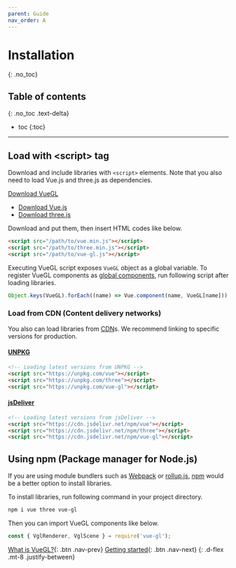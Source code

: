 ```yaml
---
parent: Guide
nav_order: A
---
```

# Installation
{: .no_toc}

## Table of contents
{: .no_toc .text-delta}

* toc
{:toc}

---

## Load with \<script\> tag
Download and include libraries with `<script>` elements. Note that you also need
to load Vue.js and three.js as dependencies.

<a href="/js/vue-gl.js" download class="btn btn-green">Download VueGL</a>

* [Download Vue.js](//vuejs.org/v2/guide/installation.html#Direct-lt-script-gt-Include)
* [Download three.js](//github.com/mrdoob/three.js/#usage)

Download and put them, then insert HTML codes like below.

```html
<script src="/path/to/vue.min.js"></script>
<script src="/path/to/three.min.js"></script>
<script src="/path/to/vue-gl.js"></script>
```

Executing VueGL script exposes `VueGL` object as a global variable. To register
VueGL components as [global components](//vuejs.org/v2/guide/components-registration.html#Global-Registration),
run following script after loading libraries.

```js
Object.keys(VueGL).forEach((name) => Vue.component(name, VueGL[name]));
```

### Load from CDN (Content delivery networks)
You also can load libraries from [CDN](//en.wikipedia.org/wiki/Content_delivery_network)s.
We recommend linking to specific versions for production.

#### [UNPKG](//unpkg.com)

```html
<!-- Loading latest versions from UNPKG -->
<script src="https://unpkg.com/vue"></script>
<script src="https://unpkg.com/three"></script>
<script src="https://unpkg.com/vue-gl"></script>
```

#### [jsDeliver](//www.jsdelivr.com)

```html
<!-- Loading latest versions from jsDeliver -->
<script src="https://cdn.jsdelivr.net/npm/vue"></script>
<script src="https://cdn.jsdelivr.net/npm/three"></script>
<script src="https://cdn.jsdelivr.net/npm/vue-gl"></script>
```

## Using npm (Package manager for Node.js)
If you are using module bundlers such as [Webpack](//webpack.js.org) or [rollup.js](//rollupjs.org),
[npm](//www.npmjs.com) would be a better option to install libraries.

To install libraries, run following command in your project directory.

```sh
npm i vue three vue-gl
```

Then you can import VueGL components like below.

```js
const { VglRenderer, VglScene } = require('vue-gl');
```

[What is VueGL?](index){: .btn .nav-prev}
[Getting started](getting-started){: .btn .nav-next}
{: .d-flex .mt-8 .justify-between}
